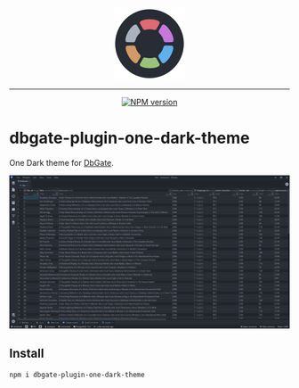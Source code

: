 <div align="center">

![icon](https://raw.githubusercontent.com/DevBlooming/dbgate-plugin-one-dark-theme/main/icon.png)

</div>

---

<div align="center">

[![NPM version](https://img.shields.io/npm/v/dbgate-plugin-one-dark-theme?style=for-the-badge)](https://www.npmjs.com/package/dbgate-plugin-one-dark-theme)

</div>

# dbgate-plugin-one-dark-theme

One Dark theme for [DbGate](https://github.com/dbgate/dbgate/releases/).

![screenshot](https://raw.githubusercontent.com/DevBlooming/dbgate-plugin-one-dark-theme/main/screenshot.png)

## Install

```bash
npm i dbgate-plugin-one-dark-theme
```
